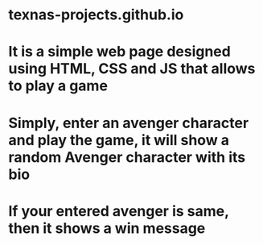 # texnas-projects.github.io
# It is a simple web page designed using HTML, CSS and JS that allows to play a game 
# Simply, enter an avenger character and play the game, it will show a random Avenger character with its bio
# If your entered avenger is same, then it shows a win message
